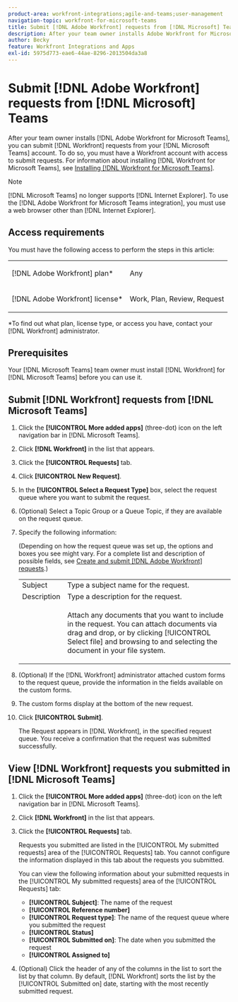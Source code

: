 ```yaml
---
product-area: workfront-integrations;agile-and-teams;user-management
navigation-topic: workfront-for-microsoft-teams
title: Submit [!DNL Adobe Workfront] requests from [!DNL Microsoft] Teams
description: After your team owner installs Adobe Workfront for Microsoft Teams, you can submit Workfront requests from your Microsoft Teams account. To do so, you must have a Workfront account with access to submit requests. For information about installing Workfront for Microsoft Teams, see Installing Workfront for Microsoft Teams.
author: Becky
feature: Workfront Integrations and Apps
exl-id: 5975d773-eae6-44ae-8296-2013504da3a8
---
```

# Submit [!DNL Adobe Workfront] requests from [!DNL Microsoft] Teams

After your team owner installs [!DNL Adobe Workfront for Microsoft Teams], you can submit [!DNL Workfront] requests from your [!DNL Microsoft Teams] account. To do so, you must have a Workfront account with access to submit requests. For information about installing [!DNL Workfront for Microsoft Teams], see [Installing [!DNL Workfront for Microsoft Teams]](../../workfront-integrations-and-apps/using-workfront-with-microsoft-teams/install-workfront-ms-teams.md).

>[!NOTE]
>
>[!DNL Microsoft Teams] no longer supports [!DNL Internet Explorer]. To use the [!DNL Adobe Workfront for Microsoft Teams integration], you must use a web browser other than [!DNL Internet Explorer].


## Access requirements

You must have the following access to perform the steps in this article:

<table style="table-layout:auto"> 
 <col> 
 <col> 
 <tbody> 
  <tr> 
   <td role="rowheader">[!DNL Adobe Workfront] plan*</td> 
   <td> <p>Any</p> </td> 
  </tr> 
  <tr> 
   <td role="rowheader">[!DNL Adobe Workfront] license*</td> 
   <td> <p>Work, Plan, Review, Request</p> </td> 
  </tr> 
 </tbody> 
</table>

&#42;To find out what plan, license type, or access you have, contact your [!DNL Workfront] administrator.

## Prerequisites

Your [!DNL Microsoft Teams] team owner must install [!DNL Workfront] for [!DNL Microsoft Teams] before you can use it.

## Submit [!DNL Workfront] requests from [!DNL Microsoft Teams]

1. Click the **[!UICONTROL More added apps]** (three-dot) icon on the left navigation bar in [!DNL Microsoft Teams].

1. Click **[!DNL Workfront]** in the list that appears.
1. Click the **[!UICONTROL Requests]** tab.
1. Click **[!UICONTROL New Request]**.
1. In the **[!UICONTROL Select a Request Type]** box, select the request queue where you want to submit the request.
1. (Optional) Select a Topic Group or a Queue Topic, if they are available on the request queue.
1. Specify the following information:

   (Depending on how the request queue was set up, the options and boxes you see might vary. For a complete list and description of possible fields, see [Create and submit [!DNL Adobe Workfront] requests](../../manage-work/requests/create-requests/create-submit-requests.md).)

   <table style="table-layout:auto"> 
    <col> 
    <col> 
    <tbody> 
     <tr> 
      <td role="rowheader">Subject</td> 
      <td>Type a subject name for the request.</td> 
     </tr> 
     <tr> 
      <td role="rowheader">Description</td> 
      <td>Type a description for the request.</td> 
     </tr> 
     <tr> 
      <td role="rowheader"> </td> 
      <td> <p>Attach any documents that you want to include in the request. You can attach documents via drag and drop, or by clicking [!UICONTROL Select file] and browsing to and selecting the document in your file system.</p> </td> 
     </tr> 
    </tbody> 
   </table>

1. (Optional) If the [!DNL Workfront] administrator attached custom forms to the request queue, provide the information in the fields available on the custom forms.
1. The custom forms display at the bottom of the new request.
1. Click **[!UICONTROL Submit]**.

   The Request appears in [!DNL Workfront], in the specified request queue. You receive a confirmation that the request was submitted successfully.

## View [!DNL Workfront] requests you submitted in [!DNL Microsoft Teams]

1. Click the **[!UICONTROL More added apps]** (three-dot) icon on the left navigation bar in [!DNL Microsoft Teams].

1. Click **[!DNL Workfront]** in the list that appears.
1. Click the **[!UICONTROL Requests]** tab.

   Requests you submitted are listed in the [!UICONTROL My submitted requests] area of the [!UICONTROL Requests] tab. You cannot configure the information displayed in this tab about the requests you submitted.

   You can view the following information about your submitted requests in the [!UICONTROL My submitted requests] area of the [!UICONTROL Requests] tab:

   * **[!UICONTROL Subject]**: The name of the request
   * **[!UICONTROL Reference number]**
   * **[!UICONTROL Request type]**: The name of the request queue where you submitted the request
   * **[!UICONTROL Status]**
   * **[!UICONTROL Submitted on]**: The date when you submitted the request
   * **[!UICONTROL Assigned to]**

1. (Optional) Click the header of any of the columns in the list to sort the list by that column. By default, [!DNL Workfront] sorts the list by the [!UICONTROL Submitted on] date, starting with the most recently submitted request.
